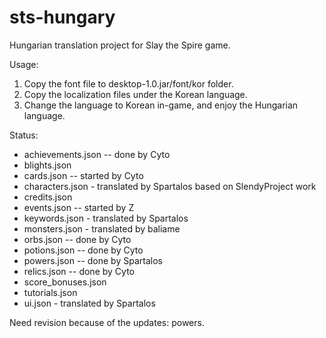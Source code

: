 # sts-hungary

Hungarian translation project for Slay the Spire game.

Usage:

1. Copy the font file to desktop-1.0.jar/font/kor folder.
2. Copy the localization files under the Korean language.
3. Change the language to Korean in-game, and enjoy the Hungarian language.

Status:

- achievements.json -- done by Cyto
- blights.json
- cards.json -- started by Cyto
- characters.json - translated by Spartalos based on SlendyProject work
- credits.json
- events.json -- started by Z
- keywords.json - translated by Spartalos
- monsters.json - translated by baliame
- orbs.json -- done by Cyto
- potions.json -- done by Cyto
- powers.json -- done by Spartalos
- relics.json -- done by Cyto
- score_bonuses.json
- tutorials.json
- ui.json - translated by Spartalos

Need revision because of the updates: powers.

